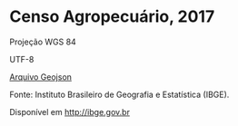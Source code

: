 # Censo Agropecuário, 2017

Projeção WGS 84

UTF-8

[Arquivo Geojson](raw/estabelecimentos_agropecuarios/estabelecimentos_agropecuarios.geojson)

Fonte: Instituto Brasileiro de Geografia e Estatística (IBGE).
 
Disponível em http://ibge.gov.br

